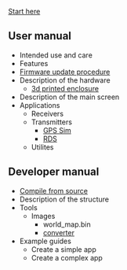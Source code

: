 [Start here](Home)
## User manual
* Intended use and care
* Features
* [Firmware update procedure](Update-firmware)
* Description of the hardware
   * [3d printed enclosure](H2-Enclosure)
* Description of the main screen
* Applications
   * Receivers
   * Transmitters
      * [GPS Sim](GPS-Sim)
      * [RDS](RDS)
   * Utilites
## Developer manual
* [Compile from source](Compile-firmware)
* Description of the structure
* Tools
   * Images
      * world_map.bin
      * [converter](Splash-and-other-images)
* Example guides
   * Create a simple app
   * Create a complex app